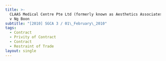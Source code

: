 ```yaml
---
title: >-
  CLAAS Medical Centre Pte Ltd (formerly known as Aesthetics Associates Pte Ltd)
  v Ng Boon
subtitle: "[2010] SGCA 3 / 01\_February\_2010"
tags:
  - Contract
  - Privity of Contract
  - Contract
  - Restraint of Trade
layout: single
---
```


